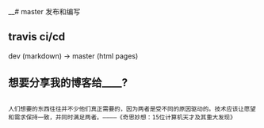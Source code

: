 __# master 发布和编写
## travis ci/cd
dev (markdown) -> master (html pages)

## 想要分享我的博客给____?

##
```人们想要的东西往往并不少他们真正需要的，因为两者是受不同的原因驱动的。技术应该让愿望和需求保持一致，并同时满足两者。————《奇思妙想：15位计算机天才及其重大发现》```